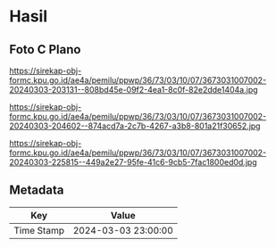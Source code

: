# Hasil

## Foto C Plano

https://sirekap-obj-formc.kpu.go.id/ae4a/pemilu/ppwp/36/73/03/10/07/3673031007002-20240303-203131--808bd45e-09f2-4ea1-8c0f-82e2dde1404a.jpg

https://sirekap-obj-formc.kpu.go.id/ae4a/pemilu/ppwp/36/73/03/10/07/3673031007002-20240303-204602--874acd7a-2c7b-4267-a3b8-801a21f30652.jpg

https://sirekap-obj-formc.kpu.go.id/ae4a/pemilu/ppwp/36/73/03/10/07/3673031007002-20240303-225815--449a2e27-95fe-41c6-9cb5-7fac1800ed0d.jpg


## Metadata

| Key        | Value               |
| ---------- | ------------------- |
| Time Stamp | 2024-03-03 23:00:00 |



